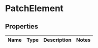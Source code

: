 
# PatchElement

## Properties
Name | Type | Description | Notes
------------ | ------------- | ------------- | -------------



